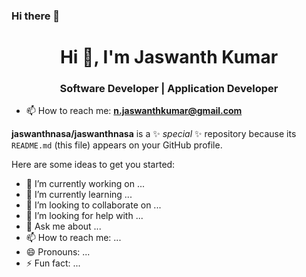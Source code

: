 ### Hi there 👋

<h1 align="center">Hi 👋, I'm Jaswanth Kumar</h1>
<h3 align="center">Software Developer | Application Developer</h3>

- 📫 How to reach me: **n.jaswanthkumar@gmail.com**

**jaswanthnasa/jaswanthnasa** is a ✨ _special_ ✨ repository because its `README.md` (this file) appears on your GitHub profile.

Here are some ideas to get you started:

- 🔭 I’m currently working on ...
- 🌱 I’m currently learning ...
- 👯 I’m looking to collaborate on ...
- 🤔 I’m looking for help with ...
- 💬 Ask me about ...
- 📫 How to reach me: ...
- 😄 Pronouns: ...
- ⚡ Fun fact: ...

